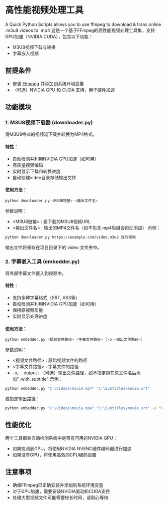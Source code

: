 # 高性能视频处理工具
A Quick Python Scripts allows you to use ffmpeg to download &amp; trans online .m3u8 videos to .mp4
这是一个基于FFmpeg的高性能视频处理工具集，支持GPU加速（NVIDIA CUDA），包含以下功能：

- M3U8视频下载与转换
- 字幕嵌入视频

## 前提条件

- 安装 [FFmpeg](https://ffmpeg.org/download.html) 并添加到系统环境变量
- （可选）NVIDIA GPU 和 CUDA 支持，用于硬件加速

## 功能模块

### 1. M3U8视频下载器 (downloader.py)

将M3U8格式的视频流下载并转换为MP4格式。

#### 特性：
- 自动检测并利用NVIDIA GPU加速（如可用）
- 高质量视频编码
- 实时显示下载和转换进度
- 自动创建video目录存储输出文件

#### 使用方法：

```bash
python downloader.py <M3U8链接> <输出文件名>
```

参数说明：
- <M3U8链接> : 要下载的M3U8视频URL
- <输出文件名> : 输出的MP4文件名（如不包含.mp4后缀会自动添加） 
示例：
```bash
python downloader.py https://example.com/video.m3u8 我的视频
 ```

输出文件将保存在项目目录下的 video 文件夹中。

### 2. 字幕嵌入工具 (embedder.py)

将外部字幕文件嵌入到视频中。

#### 特性：
- 支持多种字幕格式（SRT, ASS等）
- 自动检测并利用NVIDIA GPU加速（如可用）
- 保持原视频质量
- 实时显示处理进度

#### 使用方法：

```bash
python embedder.py <视频文件路径> <字幕文件路径> [-o <输出文件路径>]
```

参数说明：
- <视频文件路径> : 原始视频文件的路径
- <字幕文件路径> : 字幕文件的路径
- -o, --output : （可选）输出文件路径，如不指定则在原文件名后添加"_with_subtitle" 示例：
```bash
python embedder.py "C:\Videos\movie.mp4" "C:\Subtitles\movie.srt"
```

或指定输出路径：

```bash
python embedder.py "C:\Videos\movie.mp4" "C:\Subtitles\movie.srt" -o "C:\Output\movie_subbed.mp4"
```

## 性能优化
两个工具都会自动检测系统中是否有可用的NVIDIA GPU：

- 如果检测到GPU，将使用NVIDIA NVENC硬件编码器进行加速
- 如果没有GPU，将使用高效的CPU编码设置
## 注意事项
- 确保FFmpeg已正确安装并添加到系统环境变量
- 对于GPU加速，需要安装NVIDIA驱动和CUDA支持
- 处理大型视频文件可能需要较长时间，请耐心等待